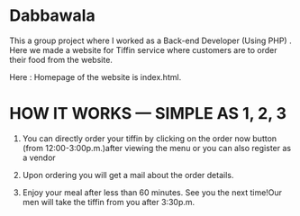 # Dabbawala

This a group project where I worked as a Back-end Developer (Using PHP) . Here we made a website for Tiffin service
where customers are to order their food from the website.

Here : Homepage of the website is index.html.


# HOW IT WORKS — SIMPLE AS 1, 2, 3

1. You can directly order your tiffin by clicking on the order now button (from 12:00-3:00p.m.)after viewing the menu or you can also register as a vendor

2. Upon ordering you will get a mail about the order details.

3. Enjoy your meal after less than 60 minutes. See you the next time!Our men will take the tiffin from you after 3:30p.m. 
